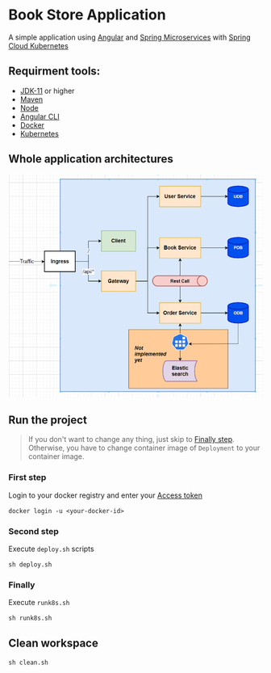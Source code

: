 # Book Store Application
A simple application using [Angular](https://angular.io/) and [Spring Microservices](https://spring.io/microservices) with [Spring Cloud Kubernetes](https://spring.io/projects/spring-cloud-kubernetes)
## Requirment tools:
- [JDK-11](https://www.oracle.com/java/technologies/javase/jdk11-archive-downloads.html) or higher
- [Maven](https://maven.apache.org/download.cgi)
- [Node](https://nodejs.org/en/)
- [Angular CLI](https://angular.io/cli)
- [Docker](https://www.docker.com/)
- [Kubernetes](https://kubernetes.io/)
## Whole application architectures
![Application architectures](https://github.com/huynhngochuyhoang/book-project/blob/main/img/architectures.png)
## Run the project
> If you don't want to change any thing, just skip to [Finally step](https://github.com/huynhngochuyhoang/book-project#finally). Otherwise, you have to change container image of ```Deployment``` to your container image. 
### First step
Login to your docker registry and enter your [Access token](https://docs.docker.com/docker-hub/access-tokens/)
``` 
docker login -u <your-docker-id>
 ```
### Second step
Execute ```deploy.sh``` scripts
```
sh deploy.sh
```
### Finally
Execute ```runk8s.sh```
```
sh runk8s.sh
```
## Clean workspace
```
sh clean.sh
```
